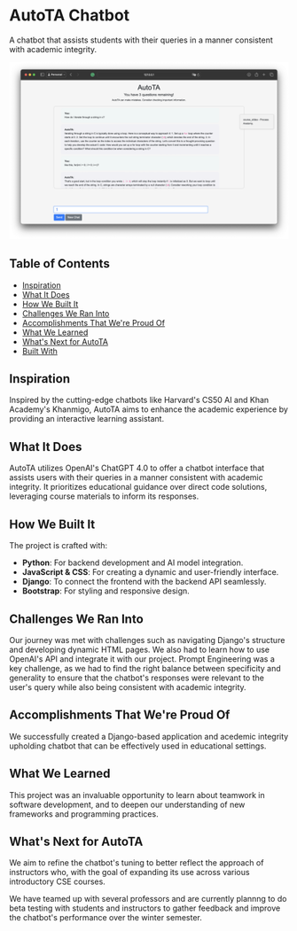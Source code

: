 # AutoTA Chatbot
A chatbot that assists students with their queries in a manner consistent with academic integrity.

![Screenshot](./Screenshot.png)

## Table of Contents
- [Inspiration](#inspiration)
- [What It Does](#what-it-does)
- [How We Built It](#how-we-built-it)
- [Challenges We Ran Into](#challenges-we-ran-into)
- [Accomplishments That We're Proud Of](#accomplishments-that-were-proud-of)
- [What We Learned](#what-we-learned)
- [What's Next for AutoTA](#whats-next-for-autota)
- [Built With](#built-with)

## Inspiration
Inspired by the cutting-edge chatbots like Harvard's CS50 AI and Khan Academy's Khanmigo, AutoTA aims to enhance the academic experience by providing an interactive learning assistant.

## What It Does
AutoTA utilizes OpenAI's ChatGPT 4.0 to offer a chatbot interface that assists users with their queries in a manner consistent with academic integrity. It prioritizes educational guidance over direct code solutions, leveraging course materials to inform its responses.

## How We Built It
The project is crafted with:
- **Python**: For backend development and AI model integration.
- **JavaScript & CSS**: For creating a dynamic and user-friendly interface.
- **Django**: To connect the frontend with the backend API seamlessly.
- **Bootstrap**: For styling and responsive design.

## Challenges We Ran Into
Our journey was met with challenges such as navigating Django's structure and developing dynamic HTML pages. We also had to learn how to use OpenAI's API and integrate it with our project. Prompt Engineering was a key challenge, as we had to find the right balance between specificity and generality to ensure that the chatbot's responses were relevant to the user's query while also being consistent with academic integrity.

## Accomplishments That We're Proud Of
We successfully created a Django-based application and acedemic integrity upholding chatbot that can be effectively used in educational settings.

## What We Learned
This project was an invaluable opportunity to learn about teamwork in software development, and to deepen our understanding of new frameworks and programming practices.

## What's Next for AutoTA
We aim to refine the chatbot's tuning to better reflect the approach of instructors who, with the goal of expanding its use across various introductory CSE courses.

We have teamed up with several professors and  are currently plannng to do beta testing with students and instructors to gather feedback and improve the chatbot's performance over the winter semester.